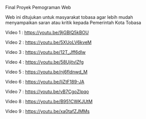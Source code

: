 ﻿Final Proyek Pemograman Web
 
 Web ini ditujukan untuk masyarakat tobasa agar lebih mudah menyampaikan saran atau kritik kepada Pemerintah Kota Tobasa
  
Video 1 : https://youtu.be/9jGBlQ5kBOU

Video 2 : https://youtu.be/5XUoLV6kveM

Video 3 : https://youtu.be/12T_Jff6dIw

Video 4 : https://youtu.be/58UjitvlZfg

Video 5 : https://youtu.be/nj6fIdnwd_M

Video 6 : https://youtu.be/IiZtF189-JA

Video 7 : https://youtu.be/vB7CgoZIpqo

Video 8 : https://youtu.be/B951CWKJUtM

Video 9 : https://youtu.be/xa0tafZJMMs
